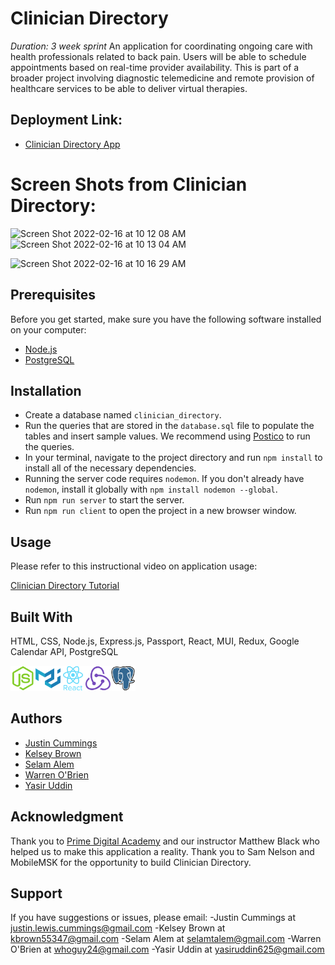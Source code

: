 # Clinician Directory
*Duration: 3 week sprint*
An application for coordinating ongoing care with health professionals related to back pain. Users will be able to schedule appointments based on real-time provider availability. This is part of a broader project involving diagnostic telemedicine and remote provision of healthcare services to be able to deliver virtual therapies. 


## Deployment Link:
- [Clinician Directory App](https://peaceful-mesa-61685.herokuapp.com/#/user)


# Screen Shots from Clinician Directory:
<img width="193" alt="Screen Shot 2022-02-16 at 10 12 08 AM" src="https://user-images.githubusercontent.com/88270371/154307603-355b330c-cde1-4d60-92ef-20a9936412ea.png"> <img width="184" alt="Screen Shot 2022-02-16 at 10 13 04 AM" src="https://user-images.githubusercontent.com/88270371/154307782-d4dfa020-f0bd-4e01-93a9-debb27f366eb.png">

<img width="588" alt="Screen Shot 2022-02-16 at 10 16 29 AM" src="https://user-images.githubusercontent.com/88270371/154308427-29bd42ea-9ab4-4895-b13e-bd157b30ff88.png">

## Prerequisites
Before you get started, make sure you have the following software installed on your computer:
- [Node.js](https://nodejs.org/en/)
- [PostgreSQL](https://www.postgresql.org/download/)

## Installation

- Create a database named `clinician_directory`.
- Run the queries that are stored in the `database.sql` file to populate the tables and insert sample values. We recommend using [Postico](https://eggerapps.at/postico/) to run the queries.
- In your terminal, navigate to the project directory and run `npm install` to install all of the necessary dependencies.
- Running the server code requires `nodemon`. If you don't already have `nodemon`, install it globally with `npm install nodemon --global`. 
- Run `npm run server` to start the server.
- Run `npm run client` to open the project in a new browser window.

## Usage

Please refer to this instructional video on application usage:

[Clinician Directory Tutorial](https://youtu.be/Ogwb7gOS3kA)

## Built With

HTML, CSS, Node.js, Express.js, Passport, React, MUI, Redux, Google Calendar API, PostgreSQL

<a href="https://nodejs.org/en/"><img src="https://raw.githubusercontent.com/devicons/devicon/master/icons/nodejs/nodejs-original.svg" height="40px" width="40px" /></a><a href="https://material-ui.com/"><img src="https://raw.githubusercontent.com/devicons/devicon/master/icons/materialui/materialui-original.svg" height="40px" width="40px" /></a><a href="https://reactjs.org/"><img src="https://raw.githubusercontent.com/devicons/devicon/master/icons/react/react-original-wordmark.svg" height="40px" width="40px" /></a><a href="https://redux.js.org/"><img src="https://raw.githubusercontent.com/devicons/devicon/master/icons/redux/redux-original.svg" height="40px" width="40px" /></a><a href="https://www.postgresql.org/"><img src="https://raw.githubusercontent.com/devicons/devicon/master/icons/postgresql/postgresql-original.svg" height="40px" width="40px" /></a>

## Authors
- [Justin Cummings](https://github.com/justincummings)
- [Kelsey Brown](https://github.com/kbrown55347)
- [Selam Alem](https://github.com/SelamAlem7)
- [Warren O'Brien](https://github.com/whoguy24)
- [Yasir Uddin](https://github.com/YasirUddin123)

## Acknowledgment
Thank you to [Prime Digital Academy](https://www.primeacademy.io/) and our instructor Matthew Black who helped us to make this application a reality. Thank you to Sam Nelson and MobileMSK for the opportunity to build Clinician Directory.

## Support
If you have suggestions or issues, please email:
-Justin Cummings at justin.lewis.cummings@gmail.com
-Kelsey Brown at kbrown55347@gmail.com
-Selam Alem at selamtalem@gmail.com
-Warren O'Brien at whoguy24@gmail.com
-Yasir Uddin at yasiruddin625@gmail.com
